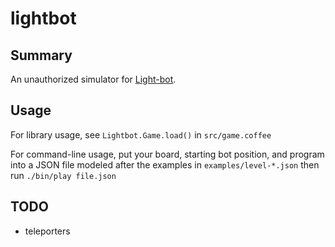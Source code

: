 lightbot
========

Summary
-------

An unauthorized simulator for [Light-bot](https://play.google.com/store/apps/details?id=com.lightbot.lightbot).

Usage
-----

For library usage, see `Lightbot.Game.load()` in `src/game.coffee`

For command-line usage, put your board, starting bot position, and 
program into a JSON file modeled after the examples in
`examples/level-*.json` then run `./bin/play file.json`

TODO
----

* teleporters
